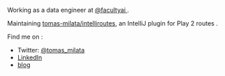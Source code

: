 Working as a data engineer at [@facultyai ](https://github.com/facultyai).

Maintaining [tomas-milata/intelliroutes](https://github.com/tomas-milata/intelliroutes), an IntelliJ plugin for Play 2 routes .

Find me on :
 - Twitter: [@tomas_milata](https://twitter.com/tomas_milata)
 - [LinkedIn](https://www.linkedin.com/in/tom%C3%A1%C5%A1-milata-56715240/)
 - [blog](https://tomas-milata.github.io)
 
<!--
**tomas-milata/tomas-milata** is a ✨ _special_ ✨ repository because its `README.md` (this file) appears on your GitHub profile.

Here are some ideas to get you started:

- 🔭 I’m currently working on ...
- 🌱 I’m currently learning ...
- 👯 I’m looking to collaborate on ...
- 🤔 I’m looking for help with ...
- 💬 Ask me about ...
- 📫 How to reach me: ...
- 😄 Pronouns: ...
- ⚡ Fun fact: ...
-->
